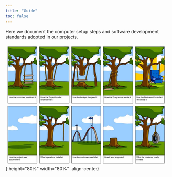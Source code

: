 ```yaml
---
title: "Guide"
toc: false
---
```


Here we document the computer setup steps and software development standards adopted in our projects.

![guide](/assets/images/guide_01.jpg){:height="80%" width="80%" .align-center}